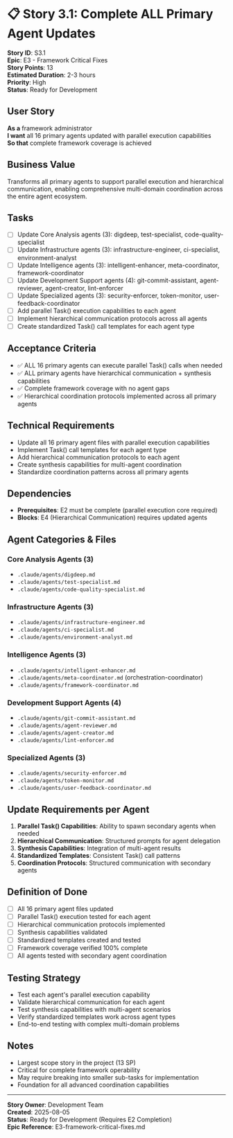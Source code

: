 # 📋 **Story 3.1: Complete ALL Primary Agent Updates**

**Story ID**: S3.1  
**Epic**: E3 - Framework Critical Fixes  
**Story Points**: 13  
**Estimated Duration**: 2-3 hours  
**Priority**: High  
**Status**: Ready for Development  

## **User Story**
**As a** framework administrator  
**I want** all 16 primary agents updated with parallel execution capabilities  
**So that** complete framework coverage is achieved

## **Business Value**
Transforms all primary agents to support parallel execution and hierarchical communication, enabling comprehensive multi-domain coordination across the entire agent ecosystem.

## **Tasks**
- [ ] Update Core Analysis agents (3): digdeep, test-specialist, code-quality-specialist
- [ ] Update Infrastructure agents (3): infrastructure-engineer, ci-specialist, environment-analyst
- [ ] Update Intelligence agents (3): intelligent-enhancer, meta-coordinator, framework-coordinator
- [ ] Update Development Support agents (4): git-commit-assistant, agent-reviewer, agent-creator, lint-enforcer
- [ ] Update Specialized agents (3): security-enforcer, token-monitor, user-feedback-coordinator
- [ ] Add parallel Task() execution capabilities to each agent
- [ ] Implement hierarchical communication protocols across all agents
- [ ] Create standardized Task() call templates for each agent type

## **Acceptance Criteria**
- ✅ ALL 16 primary agents can execute parallel Task() calls when needed
- ✅ ALL primary agents have hierarchical communication + synthesis capabilities
- ✅ Complete framework coverage with no agent gaps
- ✅ Hierarchical coordination protocols implemented across all primary agents

## **Technical Requirements**
- Update all 16 primary agent files with parallel execution capabilities
- Implement Task() call templates for each agent type
- Add hierarchical communication protocols to each agent
- Create synthesis capabilities for multi-agent coordination
- Standardize coordination patterns across all primary agents

## **Dependencies**
- **Prerequisites**: E2 must be complete (parallel execution core required)
- **Blocks**: E4 (Hierarchical Communication) requires updated agents

## **Agent Categories & Files**
### **Core Analysis Agents (3)**
- `.claude/agents/digdeep.md`
- `.claude/agents/test-specialist.md`  
- `.claude/agents/code-quality-specialist.md`

### **Infrastructure Agents (3)**
- `.claude/agents/infrastructure-engineer.md`
- `.claude/agents/ci-specialist.md`
- `.claude/agents/environment-analyst.md`

### **Intelligence Agents (3)**
- `.claude/agents/intelligent-enhancer.md`
- `.claude/agents/meta-coordinator.md` (orchestration-coordinator)
- `.claude/agents/framework-coordinator.md`

### **Development Support Agents (4)**
- `.claude/agents/git-commit-assistant.md`
- `.claude/agents/agent-reviewer.md`
- `.claude/agents/agent-creator.md`
- `.claude/agents/lint-enforcer.md`

### **Specialized Agents (3)**
- `.claude/agents/security-enforcer.md`
- `.claude/agents/token-monitor.md`
- `.claude/agents/user-feedback-coordinator.md`

## **Update Requirements per Agent**
1. **Parallel Task() Capabilities**: Ability to spawn secondary agents when needed
2. **Hierarchical Communication**: Structured prompts for agent delegation
3. **Synthesis Capabilities**: Integration of multi-agent results
4. **Standardized Templates**: Consistent Task() call patterns
5. **Coordination Protocols**: Structured communication with secondary agents

## **Definition of Done**
- [ ] All 16 primary agent files updated
- [ ] Parallel Task() execution tested for each agent
- [ ] Hierarchical communication protocols implemented
- [ ] Synthesis capabilities validated
- [ ] Standardized templates created and tested
- [ ] Framework coverage verified 100% complete
- [ ] All agents tested with secondary agent coordination

## **Testing Strategy**
- Test each agent's parallel execution capability
- Validate hierarchical communication for each agent
- Test synthesis capabilities with multi-agent scenarios
- Verify standardized templates work across agent types
- End-to-end testing with complex multi-domain problems

## **Notes**
- Largest scope story in the project (13 SP)
- Critical for complete framework operability
- May require breaking into smaller sub-tasks for implementation
- Foundation for all advanced coordination capabilities

---
**Story Owner**: Development Team  
**Created**: 2025-08-05  
**Status**: Ready for Development (Requires E2 Completion)  
**Epic Reference**: E3-framework-critical-fixes.md